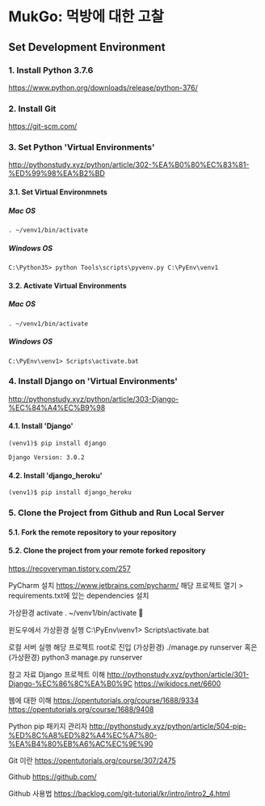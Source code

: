 # MukGo: 먹방에 대한 고찰

## Set Development Environment
### 1. Install Python 3.7.6
<https://www.python.org/downloads/release/python-376/>

### 2. Install Git
<https://git-scm.com/>

### 3. Set Python 'Virtual Environments'
<http://pythonstudy.xyz/python/article/302-%EA%B0%80%EC%83%81-%ED%99%98%EA%B2%BD>

#### 3.1. Set Virtual Environmnets
##### Mac OS
    . ~/venv1/bin/activate

##### Windows OS
    C:\Python35> python Tools\scripts\pyvenv.py C:\PyEnv\venv1

#### 3.2. Activate Virtual Environments
##### Mac OS
    . ~/venv1/bin/activate
    
##### Windows OS
    C:\PyEnv\venv1> Scripts\activate.bat
            
### 4. Install Django on 'Virtual Environments'
<http://pythonstudy.xyz/python/article/303-Django-%EC%84%A4%EC%B9%98>

#### 4.1. Install 'Django'
    (venv1)$ pip install django
    
    Django Version: 3.0.2

#### 4.2. Install 'django_heroku'
    (venv1)$ pip install django_heroku

### 5. Clone the Project from Github and Run Local Server
#### 5.1. Fork the remote repository to your repository
#### 5.2. Clone the project from your remote forked repository
<https://recoveryman.tistory.com/257>


PyCharm 설치
https://www.jetbrains.com/pycharm/
	해당 프로젝트 열기 > requirements.txt에 있는 dependencies 설치


가상환경 activate
. ~/venv1/bin/activate 

윈도우에서 가상환경 실행
C:\PyEnv\venv1> Scripts\activate.bat




로컬 서버 실행
해당 프로젝트 root로 진입
(가상환경) ./manage.py runserver
혹은
(가상환경) python3 manage.py runserver




참고 자료
Django 프로젝트 이해
http://pythonstudy.xyz/python/article/301-Django-%EC%86%8C%EA%B0%9C
https://wikidocs.net/6600

웹에 대한 이해
https://opentutorials.org/course/1688/9334
https://opentutorials.org/course/1688/9408

Python pip 패키지 관리자
http://pythonstudy.xyz/python/article/504-pip-%ED%8C%A8%ED%82%A4%EC%A7%80-%EA%B4%80%EB%A6%AC%EC%9E%90

Git 이란
https://opentutorials.org/course/307/2475


Github 
https://github.com/

Github 사용법
https://backlog.com/git-tutorial/kr/intro/intro2_4.html
